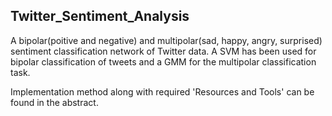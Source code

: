 ## Twitter_Sentiment_Analysis

A bipolar(poitive and negative) and multipolar(sad, happy, angry, surprised) sentiment classification network of Twitter data. A SVM has been used for bipolar classification of tweets and a GMM for the multipolar classification task.

Implementation method along with required 'Resources and Tools' can be found in the abstract.
